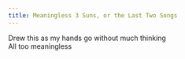```yaml
---
title: Meaningless 3 Suns, or the Last Two Songs
---
```


Drew this as my hands go without much thinking<br>
All too meaningless